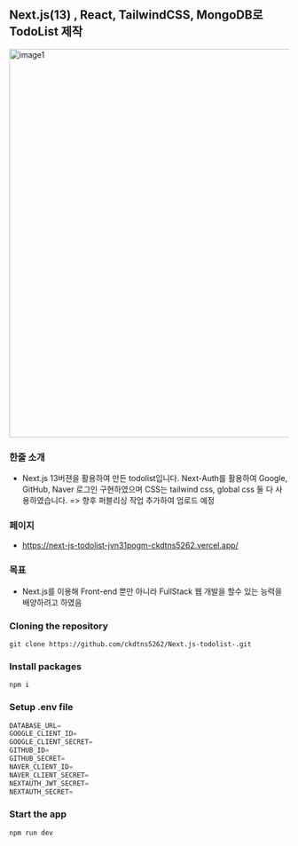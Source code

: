 ## Next.js(13) , React, TailwindCSS, MongoDB로 TodoList 제작
<img width="700" alt="image1" src="https://user-images.githubusercontent.com/109561152/236670525-170fcb76-1a95-4c97-9760-ec2becabc777.png">

### 한줄 소개
- Next.js 13버젼을 활용하여 만든 todolist입니다. Next-Auth를 활용하여 Google, GitHub, Naver 로그인 구현하였으며 
CSS는 tailwind css, global css 둘 다 사용하였습니다. 
=> 향후 퍼블리싱 작업 추가하여 업로드 예정
### 페이지
- https://next-js-todolist-jvn31pogm-ckdtns5262.vercel.app/

### 목표 
- Next.js를 이용해 Front-end 뿐만 아니라 FullStack 웹 개발을 할수 있는 능력을 배양하려고 하였음
### Cloning the repository

```shell
git clone https://github.com/ckdtns5262/Next.js-todolist-.git
```

### Install packages

```shell
npm i
```

### Setup .env file

```js
DATABASE_URL=
GOOGLE_CLIENT_ID=
GOOGLE_CLIENT_SECRET=
GITHUB_ID=
GITHUB_SECRET=
NAVER_CLIENT_ID=
NAVER_CLIENT_SECRET=
NEXTAUTH_JWT_SECRET=
NEXTAUTH_SECRET=
```

### Start the app

```shell
npm run dev
```
